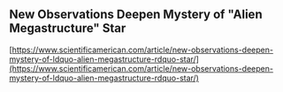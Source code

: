 ## New Observations Deepen Mystery of "Alien Megastructure" Star
  
  [https://www.scientificamerican.com/article/new-observations-deepen-mystery-of-ldquo-alien-megastructure-rdquo-star/](https://www.scientificamerican.com/article/new-observations-deepen-mystery-of-ldquo-alien-megastructure-rdquo-star/)